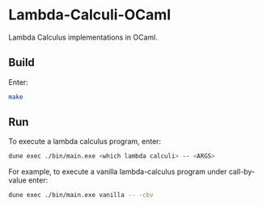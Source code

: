 # Lambda-Calculi-OCaml
Lambda Calculus implementations in OCaml.

## Build
Enter:
```bash
make
```

## Run
To execute a lambda calculus program, enter:
```bash
dune exec ./bin/main.exe <which lambda calculi> -- <ARGS>
```

For example, to execute a vanilla lambda-calculus program under call-by-value enter:
```bash
dune exec ./bin/main.exe vanilla -- -cbv
```
